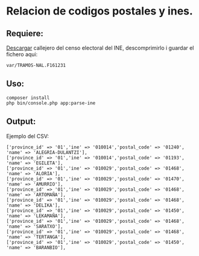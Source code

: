 # Relacion de codigos postales y ines.

## Requiere: 
[Descargar](http://www.ine.es/ss/Satellite?L=es_ES&c=Page&cid=1254735624326&p=1254735624326&pagename=ProductosYServicios%2FPYSLayout) callejero del censo electoral del INE, descomprimirlo i guardar el fichero aqui:
```
var/TRAMOS-NAL.F161231
```
## Uso:
```
composer install
php bin/console.php app:parse-ine
```

## Output:
Ejemplo del CSV:
```
['province_id' => '01','ine' => '010014','postal_code' => '01240', 'name' => 'ALEGRIA-DULANTZI'],
['province_id' => '01','ine' => '010014','postal_code' => '01193', 'name' => 'EGILETA'],
['province_id' => '01','ine' => '010029','postal_code' => '01468', 'name' => 'ALORIA'],
['province_id' => '01','ine' => '010029','postal_code' => '01470', 'name' => 'AMURRIO'],
['province_id' => '01','ine' => '010029','postal_code' => '01468', 'name' => 'ARTOMAÑA'],
['province_id' => '01','ine' => '010029','postal_code' => '01468', 'name' => 'DELIKA'],
['province_id' => '01','ine' => '010029','postal_code' => '01450', 'name' => 'LEKAMAÑA'],
['province_id' => '01','ine' => '010029','postal_code' => '01468', 'name' => 'SARATXO'],
['province_id' => '01','ine' => '010029','postal_code' => '01468', 'name' => 'TERTANGA'],
['province_id' => '01','ine' => '010029','postal_code' => '01450', 'name' => 'BARANBIO'],
```
